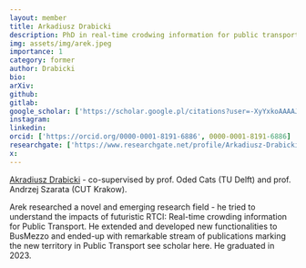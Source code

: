 ```yaml
---
layout: member
title: Arkadiusz Drabicki
description: PhD in real-time crodwing information for public transport
img: assets/img/arek.jpeg
importance: 1
category: former
author: Drabicki
bio: 
arXiv:
github: 
gitlab:
google_scholar: ['https://scholar.google.pl/citations?user=-XyYxkoAAAAJ', google_scholar]
instagram:
linkedin: 
orcid: ['https://orcid.org/0000-0001-8191-6886', 0000-0001-8191-6886]
researchgate: ['https://www.researchgate.net/profile/Arkadiusz-Drabicki', Arkadiusz-Drabicki]
x: 
---
```


[Akradiusz Drabicki](https://www.researchgate.net/profile/Arkadiusz-Drabicki) - co-supervised by prof. Oded Cats (TU Delft) and prof. Andrzej Szarata (CUT Krakow). 

Arek researched a novel and emerging research field - he tried to understand the impacts of futuristic RTCI: Real-time crowding information for Public Transport. He extended and developed new functionalities to BusMezzo and ended-up with remarkable stream of publications marking the new territory in Public Transport see scholar here. He graduated in 2023.
